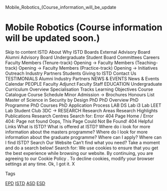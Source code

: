 Mobile_Robotics_(Course_information_will_be_update



Mobile Robotics (Course information will be updated soon.)
==========================================================

Skip to content ISTD About Why ISTD Boards External Advisory Board Alumni Advisory Board Undergraduate Student Board Committees Careers Faculty Members (Tenure-track) Opening → Faculty Members (Teaching-track) Opening → Faculty Members (Practice-track) Opening → Initiatives Outreach Industry Partners Students Giving to ISTD Contact Us TESTIMONIALS Alumni Industry Partners NEWS & EVENTS News & Events Calendar PEOPLE Faculty Adjunct Faculty Staff EDUCATION Undergraduate Curriculum Overview Specialisation Tracks Learning Objectives Course Catalogue Course Schedule Minor Admission → Brochures Honours List Master of Science in Security by Design PhD PhD Overview PhD Programme PhD Courses PhD Application Process LAB DS Lab i3 Lab LEET Lab Student Club 3DC → RESEARCH Research Areas Research Highlights Publications Research Centres Search for: Error 404 Page Home / Error 404: Page not found
Oops, This Page Could Not Be Found! 404 Helpful Links What is ISTD? What is offered at ISTD? Where do i look for more information about the masters programme? Where do I look for more information about the graduate programme? Where can I apply? Where can I find ISTD? Search Our Website Can’t find what you need? Take a moment and do a search below! Search for: We use cookies to ensure that you get the best experience while browsing our website. By continuing, you are agreeing to our Cookie Policy . To decline cookies, modify your browser settings at any time. Ok, I got it. X

Tags

[EPD](/education/undergraduate/courses/?pillar-cluster=44)
[ISTD](/education/undergraduate/courses/?pillar-cluster=11)
[ASD](/education/undergraduate/courses/?pillar-cluster=1167)
[ESD](/education/undergraduate/courses/?pillar-cluster=99)

